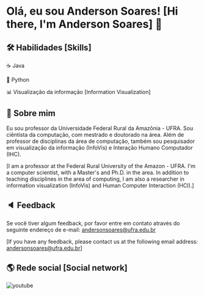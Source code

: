 
# Olá, eu sou Anderson Soares! [Hi there, I'm Anderson Soares] 👋


## 🛠 Habilidades [Skills]
:coffee: Java

:snake: Python

:bar_chart: Visualização da informação [Information Visualization]


## 🚀 Sobre mim
Eu sou professor da Universidade Federal Rural da Amazônia - UFRA.
Sou ciêntista da computação, com mestrado e doutorado na área. 
Além de professor de disciplinas da área de computação, 
também sou pesquisador em visualização da informação (InfoVis)
 e Interação Humano Computador (IHC).

[I am a professor at the Federal Rural University of the Amazon - UFRA.
I'm a computer scientist, with a Master's and Ph.D. in the area.
In addition to teaching disciplines in the area of computing,
I am also a researcher in information visualization (InfoVis)
  and Human Computer Interaction (HCI).]


## :speaker: Feedback

Se você tiver algum feedback,
por favor entre em contato através do seguinte endereço de e-mail: 
andersonsoares@ufra.edu.br

[If you have any feedback, please contact us at the following email address: andersonsoares@ufra.edu.br]



## :earth_americas: Rede social [Social network]

![youtube](https://img.shields.io/youtube/channel/subscribers/UCa2icjDs6og04A-6ThKoTuw?label=%40andersonsoaresufra&style=social)

